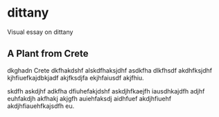 # dittany
Visual essay on dittany

## A Plant from Crete

dkghadn Crete dkfhakdshf alskdfhaksjdhf asdkfha dlkfhsdf akdhfksjdhf kjhfiuefkajdbkjadf akjfksdjfa ekjhfaiusdf akjfhiu.
<param ve-image url="https://iiif.wellcomecollection.org/image/V0043177EL/full/2048%2C/0/default.jpg">

skdfh askdjhf adkfha dfiuhefakjdshf askdjhfkaejfh iausdhkajdfh adjhf euhfakdjh akfhakj akjgfh auiehfaksdj aidhfuef akdjhfiuehf akdjhfiauehfkajsdfh eu.
<param edit="Q34374">
<param ve-map-layer geojson url="https://github.com/buchanana01/dittany/blob/main/map/range.json" title="Dittany Distribution" active>
<param ve-map center="35.274039950239676, 24.738310277791662" zoom="3" show-labels>

